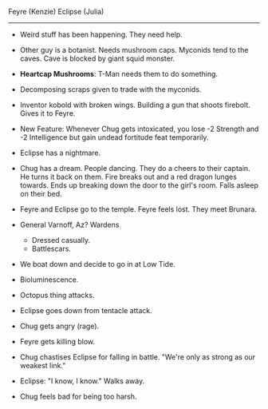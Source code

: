 Feyre (Kenzie)
Eclipse (Julia)

---
- Weird stuff has been happening. They need help.
- Other guy is a botanist. Needs mushroom caps. Myconids tend to the caves. Cave is blocked by giant squid monster.

- **Heartcap Mushrooms**: T-Man needs them to do something.
- Decomposing scraps given to trade with the myconids.

- Inventor kobold with broken wings. Building a gun that shoots firebolt. Gives it to Feyre.

- New Feature: Whenever Chug gets intoxicated, you lose -2 Strength and -2 Intelligence but gain undead fortitude feat temporarily.

- Eclipse has a nightmare.
- Chug has a dream. People dancing. They do a cheers to their captain. He turns it back on them. Fire breaks out and a red dragon lunges towards. Ends up breaking down the door to the girl's room. Falls asleep on their bed.

- Feyre and Eclipse go to the temple. Feyre feels lost. They meet Brunara.
- General Varnoff, Az? Wardens
	- Dressed casually.
	- Battlescars.

- We boat down and decide to go in at Low Tide.
- Bioluminescence.
- Octopus thing attacks.
- Eclipse goes down from tentacle attack.
- Chug gets angry (rage).
- Feyre gets killing blow.

- Chug chastises Eclipse for falling in battle. "We're only as strong as our weakest link."
- Eclipse: "I know, I know." Walks away.
- Chug feels bad for being too harsh.